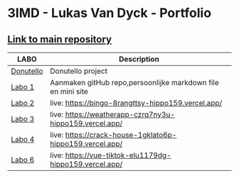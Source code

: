 # 3IMD - Lukas Van Dyck - Portfolio
## [Link to main repository](https://github.com/hippo159/DEV5-myportfolio)
| LABO | Description |
| ----------- | ----------- |
| [Donutello](https://github.com/Project-Donut) | Donutello project |
| [Labo 1](https://github.com/R0754975/DEV5-LAB1) | Aanmaken gitHub repo,persoonlijke markdown file en mini site |
| [Labo 2](https://github.com/hippo159/DEV5-myportfolio/tree/main/LABO2/Bingo) | live: https://bingo-8rangttsy-hippo159.vercel.app/ |
| [Labo 3](https://github.com/hippo159/DEV5-myportfolio/tree/main/LABO3/weatherapp) | live: https://weatherapp-czrq7ny3u-hippo159.vercel.app/|
| [Labo 4](https://github.com/hippo159/DEV5-myportfolio/tree/main/LABO4/crackHouse) | live: https://crack-house-1gklato6p-hippo159.vercel.app/ |
| [Labo 6](https://github.com/hippo159/DEV5-myportfolio/tree/main/LABO6/vue-tiktok) | live: https://vue-tiktok-elu1179dg-hippo159.vercel.app/ |
